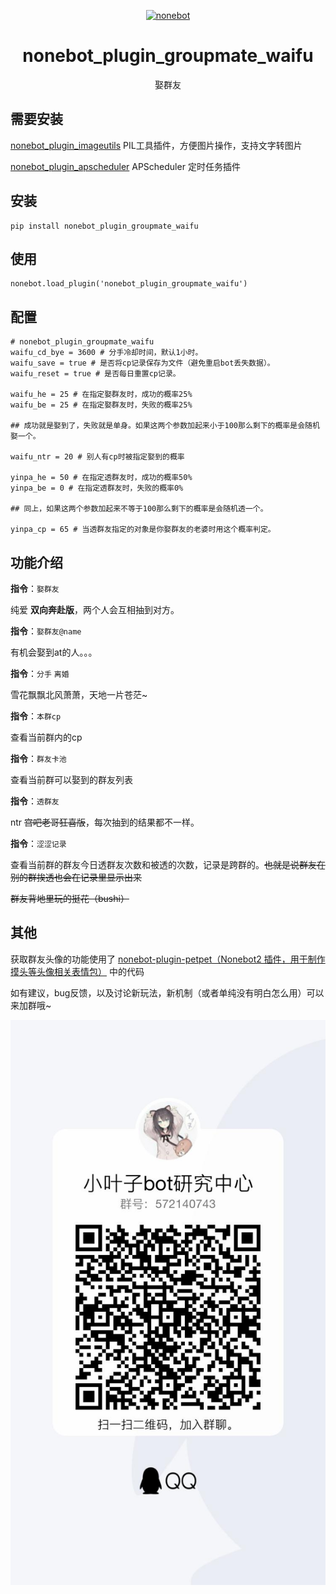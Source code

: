 <p align="center">
  <a href="https://v2.nonebot.dev/"><img src="https://v2.nonebot.dev/logo.png" width="200" height="200" alt="nonebot"></a>
</p>
<div align="center">

# nonebot_plugin_groupmate_waifu

娶群友

</div>

## 需要安装
[nonebot_plugin_imageutils](https://github.com/noneplugin/nonebot-plugin-imageutils) PIL工具插件，方便图片操作，支持文字转图片

[nonebot_plugin_apscheduler](https://github.com/nonebot/plugin-apscheduler) APScheduler 定时任务插件
## 安装
    pip install nonebot_plugin_groupmate_waifu
## 使用
    nonebot.load_plugin('nonebot_plugin_groupmate_waifu')
## 配置
    # nonebot_plugin_groupmate_waifu
    waifu_cd_bye = 3600 # 分手冷却时间，默认1小时。
    waifu_save = true # 是否将cp记录保存为文件（避免重启bot丢失数据）。
    waifu_reset = true # 是否每日重置cp记录。
	
    waifu_he = 25 # 在指定娶群友时，成功的概率25%
    waifu_be = 25 # 在指定娶群友时，失败的概率25%
    
    ## 成功就是娶到了，失败就是单身。如果这两个参数加起来小于100那么剩下的概率是会随机娶一个。
    
    waifu_ntr = 20 # 别人有cp时被指定娶到的概率
    
    yinpa_he = 50 # 在指定透群友时，成功的概率50%
    yinpa_be = 0 # 在指定透群友时，失败的概率0%
    
    ## 同上，如果这两个参数加起来不等于100那么剩下的概率是会随机透一个。
    
    yinpa_cp = 65 # 当透群友指定的对象是你娶群友的老婆时用这个概率判定。
    
## 功能介绍

__指令__：`娶群友`

纯爱 __双向奔赴版__，两个人会互相抽到对方。

__指令__：`娶群友@name`

有机会娶到at的人。。。

__指令__：`分手` `离婚`

雪花飘飘北风萧萧，天地一片苍茫~

__指令__：`本群cp`

查看当前群内的cp

__指令__：`群友卡池`

查看当前群可以娶到的群友列表

__指令__：`透群友`

ntr ~~宫吧老哥狂喜版~~，每次抽到的结果都不一样。

__指令__：`涩涩记录`

查看当前群的群友今日透群友次数和被透的次数，记录是跨群的。~~也就是说群友在别的群挨透也会在记录里显示出来~~

~~群友背地里玩的挺花（bushi）~~
    
## 其他

获取群友头像的功能使用了 [nonebot-plugin-petpet（Nonebot2 插件，用于制作摸头等头像相关表情包）](https://github.com/noneplugin/nonebot-plugin-petpet) 中的代码

如有建议，bug反馈，以及讨论新玩法，新机制（或者单纯没有明白怎么用）可以来加群哦~

![群号](https://github.com/KarisAya/nonebot_plugin_game_collection/blob/master/%E9%99%84%E4%BB%B6/qrcode_1665028285876.jpg)
